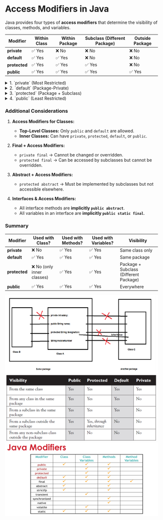 # Access Modifiers in Java

Java provides four types of **access modifiers** that determine the visibility of classes, methods, and variables.

| Modifier      | Within Class | Within Package | Subclass (Different Package) | Outside Package |
|--------------|-------------|----------------|-------------------------------|-----------------|
| **private**  | ✅ Yes       | ❌ No          | ❌ No                         | ❌ No           |
| **default**  | ✅ Yes       | ✅ Yes         | ❌ No                         | ❌ No           |
| **protected**| ✅ Yes       | ✅ Yes         | ✅ Yes                         | ❌ No           |
| **public**   | ✅ Yes       | ✅ Yes         | ✅ Yes                         | ✅ Yes          |

<details>
  <summary>1. `private` (Most Restricted)</summary>

- **Scope:** Accessible **only within the same class**.
- **Use Case:** Used for encapsulation to prevent access from outside.

```java
class Example {
    private int secret = 42;  // Accessible only inside Example class
    
    private void display() {
        System.out.println("This is private");
    }
}
```
### **Edge Cases:**
- **Private methods are not inherited**. They cannot be overridden.
- **Inner classes can access private members** of the outer class.
- **Reflection API can access private members** (can be risky in security-sensitive applications).

</details>

<details>
  <summary>2. `default` (Package-Private)</summary>

- **Scope:** Accessible **within the same package**.
- **Use Case:** Useful when related classes need access but should not be exposed outside the package.

```java
class Example {
    int packageVariable = 10;  // default access modifier
    
    void show() {  // default method
        System.out.println("Package-private method");
    }
}
```
### **Edge Cases:**
- Cannot be accessed **outside the package**, even if subclassed.
- Used heavily in package-scoped APIs, e.g., **Java Collections framework**.

</details>

<details>
  <summary>3. `protected` (Package + Subclass)</summary>

- **Scope:** Accessible **within the same package** AND in **subclasses** (even in different packages).
- **Use Case:** Used when subclasses need access to certain methods but should be hidden from general use.

```java
class Parent {
    protected void greet() {
        System.out.println("Hello from Parent");
    }
}

class Child extends Parent {
    void callGreet() {
        greet();  // Allowed due to protected access
    }
}
```
### **Edge Cases:**
- A **protected method cannot be accessed by a non-subclass in a different package**.
- A **subclass in a different package must use inheritance** to access the protected member.
- **Protected members are still accessible within the same package**, just like default.

</details>

<details>
  <summary>4. `public` (Least Restricted)</summary>

- **Scope:** Accessible **from anywhere**.
- **Use Case:** Used for APIs, utility methods, and services that need global accessibility.

```java
public class Example {
    public int number = 5;

    public void show() {
        System.out.println("Accessible everywhere!");
    }
}
```
### **Edge Cases:**
- **Public variables in classes break encapsulation**. Use getters/setters instead.
- Public methods can be accessed **even from outside the project** if the class is part of a library.
- If a **public class** is in a different package, it must be **imported** to be used.

</details>

### **Additional Considerations**
1. **Access Modifiers for Classes:**
   - **Top-Level Classes:** Only `public` and `default` are allowed.
   - **Inner Classes:** Can have `private`, `protected`, `default`, or `public`.

2. **Final + Access Modifiers:**
   - `private final` → Cannot be changed or overridden.
   - `protected final` → Can be accessed by subclasses but cannot be overridden.

3. **Abstract + Access Modifiers:**
   - `protected abstract` → Must be implemented by subclasses but not accessible elsewhere.

4. **Interfaces & Access Modifiers:**
   - All interface methods are **implicitly `public abstract`**.
   - All variables in an interface are **implicitly `public static final`**.

### **Summary**
| Modifier | Used with Class? | Used with Methods? | Used with Variables? | Visibility |
|----------|----------------|--------------------|--------------------|------------|
| **private** | ❌ No | ✅ Yes | ✅ Yes | Same class only |
| **default** | ✅ Yes | ✅ Yes | ✅ Yes | Same package |
| **protected** | ❌ No (only inner classes) | ✅ Yes | ✅ Yes | Package + Subclass (Different Package) |
| **public** | ✅ Yes | ✅ Yes | ✅ Yes | Everywhere |

![alt text](images/image.png)
![alt text](images/image2.png)
![alt text](images/image3.png)